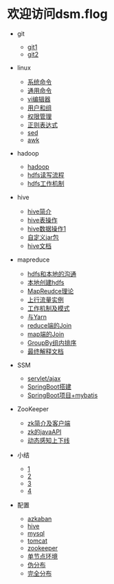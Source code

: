 
# 欢迎访问dsm.flog

- git
	- [git1](https://dsm9966.github.io/notebook/git/1)
	- [git2](https://dsm9966.github.io/notebook/git/2)
- linux
	- [系统命令](https://dsm9966.github.io/notebook/linux/3)
	- [通用命令](https://dsm9966.github.io/notebook/linux/4)
	- [vi编辑器](https://dsm9966.github.io/notebook/linux/5)
	- [用户和组](https://dsm9966.github.io/notebook/linux/6)
	- [权限管理](https://dsm9966.github.io/notebook/linux/7)
	- [正则表达式](https://dsm9966.github.io/notebook/linux/8)
	- [sed](https://dsm9966.github.io/notebook/linux/9)
	- [awk](https://dsm9966.github.io/notebook/linux/10)
- hadoop
	- [hadoop](https://dsm9966.github.io/notebook/hadoop/13)
	- [hdfs读写流程](https://dsm9966.github.io/notebook/hadoop/14.1)
	- [hdfs工作机制](https://dsm9966.github.io/notebook/hadoop/14.2)
- hive
	- [hive简介](https://dsm9966.github.io/notebook/hive/hive1)
	- [hive表操作](https://dsm9966.github.io/notebook/hive/hive2)
	- [hive数据操作1](https://dsm9966.github.io/notebook/hive/hive3)
	- [自定义jar包](https://dsm9966.github.io/notebook/hive/hive4)
	- [hive文档](https://dsm9966.github.io/notebook/hive/hive1.docx)
- mapreduce
	- [hdfs和本地的沟通](https://dsm9966.github.io/notebook/mapReduce/15)
	- [本地创建hdfs](https://dsm9966.github.io/notebook/mapReduce/16)
	- [MapReudce理论](https://dsm9966.github.io/notebook/mapReduce/17)
	- [上行流量实例](https://dsm9966.github.io/notebook/mapReduce/18)
	- [工作机制及模式](https://dsm9966.github.io/notebook/mapReduce/19)
	- [与Yarn](https://dsm9966.github.io/notebook/mapReduce/20)
	- [reduce端的Join](https://dsm9966.github.io/notebook/mapReduce/21)
	- [map端的Join](https://dsm9966.github.io/notebook/mapReduce/22)
	- [GroupBy组内排序](https://dsm9966.github.io/notebook/mapReduce/23)
	- [最终解释文档](https://dsm9966.github.io/notebook/mapReduce/03.docx)
- SSM
	- [servlet/ajax](https://dsm9966.github.io/notebook/ssm/ssm1)
	- [SpringBoot搭建](https://dsm9966.github.io/notebook/ssm/ssm2)
	- [SpringBoot项目+mybatis](https://dsm9966.github.io/notebook/ssm/ssm3)	
- ZooKeeper
	- [zk简介及客户端](https://dsm9966.github.io/notebook/zk/1)
	- [zk的javaAPI](https://dsm9966.github.io/notebook/zk/2)
	- [动态感知上下线](https://dsm9966.github.io/notebook/zk/3)
	
- 小结
	- [1](https://dsm9966.github.io/notebook/review/review1)
	- [2](https://dsm9966.github.io/notebook/review/review2)
	- [3](https://dsm9966.github.io/notebook/review/review3)
	- [4](https://dsm9966.github.io/notebook/review/review4)
- 配置
	- [azkaban](https://dsm9966.github.io/notebook/enviro/azkaban)
	- [hive](https://dsm9966.github.io/notebook/enviro/hive)
	- [mysql](https://dsm9966.github.io/notebook/enviro/mysql)
	- [tomcat](https://dsm9966.github.io/notebook/enviro/tomcat)
	- [zookeeper](https://dsm9966.github.io/notebook/enviro/zk1)
	- [单节点环境](https://dsm9966.github.io/notebook/enviro/jdkandhadoop)
	- [伪分布](https://dsm9966.github.io/notebook/enviro/hadoop)
	- [完全分布](https://dsm9966.github.io/notebook/enviro/hadoop1)
	
	
	
